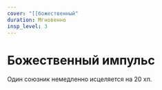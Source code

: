 ```yaml
---
cover: "[[божественный"
duration: Мгновенно
insp_level: 3
---
```

# Божественный импульс

Один союзник немедленно исцеляется на 20 хп.
